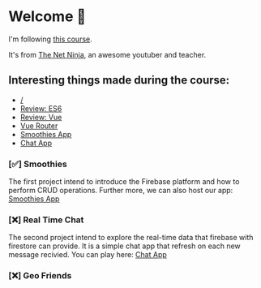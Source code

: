 # Welcome :green_apple:

I'm following [this course](https://www.udemy.com/build-web-apps-with-vuejs-firebase/).

It's from [The Net Ninja](https://www.thenetninja.co.uk/), an awesome youtuber and teacher.


## Interesting things made during the course:
-  [/](https://github.com/kammradt/udemy-vuejs-firebase/tree/master)
-  [Review: ES6](https://github.com/kammradt/udemy-vuejs-firebase/tree/master/basic-review-es6)
-  [Review: Vue](https://github.com/kammradt/udemy-vuejs-firebase/tree/master/basic-review-vue)
-  [Vue Router](https://github.com/kammradt/udemy-vuejs-firebase/tree/master/learning-routing)
-  [Smoothies App](https://github.com/kammradt/udemy-vuejs-firebase/tree/master/smoothies-dashboard)
-  [Chat App](https://github.com/kammradt/udemy-vuejs-firebase/tree/master/realmtime-chat)

### [:white_check_mark:] Smoothies
The first project intend to introduce the Firebase platform and how to perform CRUD operations. Further more, we can also host our app: [Smoothies App](https://smoothies-dashboard.firebaseapp.com/#/)

### [:x:] Real Time Chat
The second project intend to explore the real-time data that firebase with firestore can provide. It is a simple chat app that refresh on each new message recivied. You can play here: [Chat App](https://realtime-chat-vue.firebaseapp.com/)

### [:x:] Geo Friends
